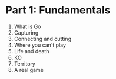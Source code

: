 # Part 1: Fundamentals

1. What is Go
2. Capturing
3. Connecting and cutting
4. Where you can't play
5. Life and death
6. KO
7. Territory
8. A real game

